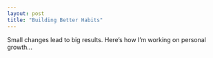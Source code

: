 ```yaml
---
layout: post
title: "Building Better Habits"
---
```

Small changes lead to big results. Here’s how I’m working on personal growth...
